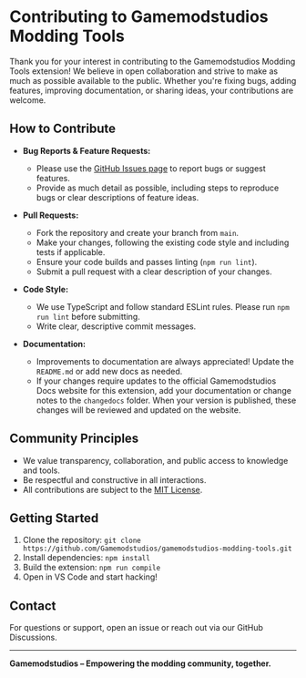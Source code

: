 # Contributing to Gamemodstudios Modding Tools

Thank you for your interest in contributing to the Gamemodstudios Modding Tools extension! We believe in open collaboration and strive to make as much as possible available to the public. Whether you're fixing bugs, adding features, improving documentation, or sharing ideas, your contributions are welcome.

## How to Contribute

- **Bug Reports & Feature Requests:**
  - Please use the [GitHub Issues page](https://github.com/Gamemodstudios/gamemodstudios-modding-tools/issues) to report bugs or suggest features.
  - Provide as much detail as possible, including steps to reproduce bugs or clear descriptions of feature ideas.

- **Pull Requests:**
  - Fork the repository and create your branch from `main`.
  - Make your changes, following the existing code style and including tests if applicable.
  - Ensure your code builds and passes linting (`npm run lint`).
  - Submit a pull request with a clear description of your changes.

- **Code Style:**
  - We use TypeScript and follow standard ESLint rules. Please run `npm run lint` before submitting.
  - Write clear, descriptive commit messages.

- **Documentation:**
  - Improvements to documentation are always appreciated! Update the `README.md` or add new docs as needed.
  - If your changes require updates to the official Gamemodstudios Docs website for this extension, add your documentation or change notes to the `changedocs` folder. When your version is published, these changes will be reviewed and updated on the website.

## Community Principles

- We value transparency, collaboration, and public access to knowledge and tools.
- Be respectful and constructive in all interactions.
- All contributions are subject to the [MIT License](LICENSE).

## Getting Started

1. Clone the repository: `git clone https://github.com/Gamemodstudios/gamemodstudios-modding-tools.git`
2. Install dependencies: `npm install`
3. Build the extension: `npm run compile`
4. Open in VS Code and start hacking!

## Contact

For questions or support, open an issue or reach out via our GitHub Discussions.

---

**Gamemodstudios – Empowering the modding community, together.**
